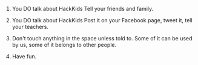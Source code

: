 
1. You DO talk about HackKids
    Tell your friends and family.

2. You DO talk about HackKids
    Post it on your Facebook page, tweet it, tell your teachers.

3. Don't touch anything in the space unless told to.
    Some of it can be used by us, some of it belongs to other people.

4. Have fun.
